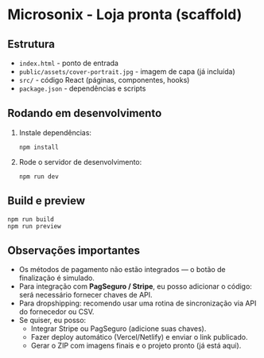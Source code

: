 # Microsonix - Loja pronta (scaffold)

## Estrutura
- `index.html` - ponto de entrada
- `public/assets/cover-portrait.jpg` - imagem de capa (já incluída)
- `src/` - código React (páginas, componentes, hooks)
- `package.json` - dependências e scripts

## Rodando em desenvolvimento
1. Instale dependências:
   ```
   npm install
   ```
2. Rode o servidor de desenvolvimento:
   ```
   npm run dev
   ```

## Build e preview
```
npm run build
npm run preview
```

## Observações importantes
- Os métodos de pagamento não estão integrados — o botão de finalização é simulado.
- Para integração com **PagSeguro / Stripe**, eu posso adicionar o código: será necessário fornecer chaves de API.
- Para dropshipping: recomendo usar uma rotina de sincronização via API do fornecedor ou CSV.
- Se quiser, eu posso:
  - Integrar Stripe ou PagSeguro (adicione suas chaves).
  - Fazer deploy automático (Vercel/Netlify) e enviar o link publicado.
  - Gerar o ZIP com imagens finais e o projeto pronto (já está aqui).

